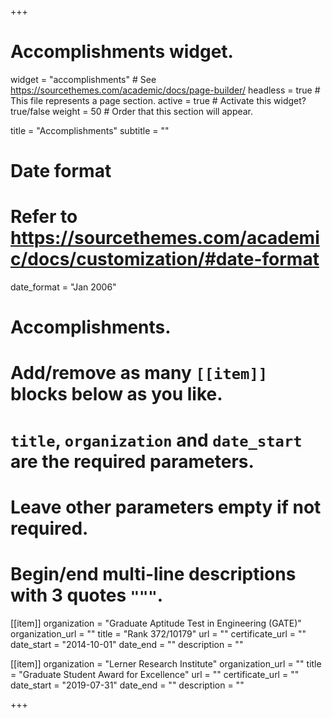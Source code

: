 +++
# Accomplishments widget.
widget = "accomplishments"  # See https://sourcethemes.com/academic/docs/page-builder/
headless = true  # This file represents a page section.
active = true  # Activate this widget? true/false
weight = 50  # Order that this section will appear.

title = "Accomplish&shy;ments"
subtitle = ""

# Date format
#   Refer to https://sourcethemes.com/academic/docs/customization/#date-format
date_format = "Jan 2006"

# Accomplishments.
#   Add/remove as many `[[item]]` blocks below as you like.
#   `title`, `organization` and `date_start` are the required parameters.
#   Leave other parameters empty if not required.
#   Begin/end multi-line descriptions with 3 quotes `"""`.

[[item]]
  organization = "Graduate Aptitude Test in Engineering (GATE)"
  organization_url = ""
  title = "Rank 372/10179"
  url = ""
  certificate_url = ""
  date_start = "2014-10-01"
  date_end = ""
  description = ""

[[item]]
  organization = "Lerner Research Institute"
  organization_url = ""
  title = "Graduate Student Award for Excellence"
  url = ""
  certificate_url = ""
  date_start = "2019-07-31"
  date_end = ""
  description = ""
  

+++
